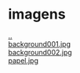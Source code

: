 # imagens 
<a href='https://gabrielryanft.github.io/learning/cursoemvideo/htmlecss/css/cordel' target='_self' rel='prev'>..</a><br/>
<a href='https://gabrielryanft.github.io/learning/cursoemvideo/htmlecss/css/cordel/imagens/background001.jpg' target='_blank' rel='next'>background001.jpg</a><br/>
<a href='https://gabrielryanft.github.io/learning/cursoemvideo/htmlecss/css/cordel/imagens/background002.jpg' target='_blank' rel='next'>background002.jpg</a><br/>
<a href='https://gabrielryanft.github.io/learning/cursoemvideo/htmlecss/css/cordel/imagens/papel.jpg' target='_blank' rel='next'>papel.jpg</a><br/>
